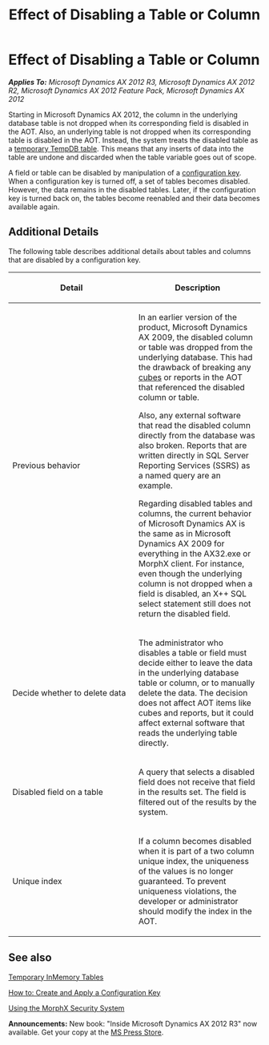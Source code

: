 ﻿---
title: Effect of Disabling a Table or Column
TOCTitle: Effect of Disabling a Table or Column
ms:assetid: 491ffbf4-54a3-4293-9de7-40dd689da286
ms:mtpsurl: https://msdn.microsoft.com/en-us/library/Gg845255(v=AX.60)
ms:contentKeyID: 35243143
ms.date: 05/18/2015
mtps_version: v=AX.60
---

# Effect of Disabling a Table or Column 


_**Applies To:** Microsoft Dynamics AX 2012 R3, Microsoft Dynamics AX 2012 R2, Microsoft Dynamics AX 2012 Feature Pack, Microsoft Dynamics AX 2012_

Starting in Microsoft Dynamics AX 2012, the column in the underlying database table is not dropped when its corresponding field is disabled in the AOT. Also, an underlying table is not dropped when its corresponding table is disabled in the AOT. Instead, the system treats the disabled table as a [temporary TempDB table](temporary-tempdb-tables.md). This means that any inserts of data into the table are undone and discarded when the table variable goes out of scope.

A field or table can be disabled by manipulation of a [configuration key](how-to-create-and-apply-a-configuration-key.md). When a configuration key is turned off, a set of tables becomes disabled. However, the data remains in the disabled tables. Later, if the configuration key is turned back on, the tables become reenabled and their data becomes available again.

## Additional Details

The following table describes additional details about tables and columns that are disabled by a configuration key.

<table>
<colgroup>
<col style="width: 50%" />
<col style="width: 50%" />
</colgroup>
<thead>
<tr class="header">
<th><p>Detail</p></th>
<th><p>Description</p></th>
</tr>
</thead>
<tbody>
<tr class="odd">
<td><p>Previous behavior</p></td>
<td><p>In an earlier version of the product, Microsoft Dynamics AX 2009, the disabled column or table was dropped from the underlying database. This had the drawback of breaking any <a href="https://msdn.microsoft.com/en-us/library/cc615265(v=ax.60)">cubes</a> or reports in the AOT that referenced the disabled column or table.</p>
<p>Also, any external software that read the disabled column directly from the database was also broken. Reports that are written directly in SQL Server Reporting Services (SSRS) as a named query are an example.</p>
<p>Regarding disabled tables and columns, the current behavior of Microsoft Dynamics AX is the same as in Microsoft Dynamics AX 2009 for everything in the AX32.exe or MorphX client. For instance, even though the underlying column is not dropped when a field is disabled, an X++ SQL select statement still does not return the disabled field.</p></td>
</tr>
<tr class="even">
<td><p>Decide whether to delete data</p></td>
<td><p>The administrator who disables a table or field must decide either to leave the data in the underlying database table or column, or to manually delete the data. The decision does not affect AOT items like cubes and reports, but it could affect external software that reads the underlying table directly.</p></td>
</tr>
<tr class="odd">
<td><p>Disabled field on a table</p></td>
<td><p>A query that selects a disabled field does not receive that field in the results set. The field is filtered out of the results by the system.</p></td>
</tr>
<tr class="even">
<td><p>Unique index</p></td>
<td><p>If a column becomes disabled when it is part of a two column unique index, the uniqueness of the values is no longer guaranteed. To prevent uniqueness violations, the developer or administrator should modify the index in the AOT.</p></td>
</tr>
</tbody>
</table>


## See also

[Temporary InMemory Tables](temporary-inmemory-tables.md)

[How to: Create and Apply a Configuration Key](how-to-create-and-apply-a-configuration-key.md)

[Using the MorphX Security System](using-the-morphx-security-system.md)

  
**Announcements:** New book: "Inside Microsoft Dynamics AX 2012 R3" now available. Get your copy at the [MS Press Store](https://www.microsoftpressstore.com/store/inside-microsoft-dynamics-ax-2012-r3-9780735685109).


